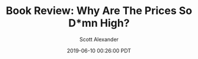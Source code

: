 ---
layout: podcast
title: "Book Review: Why Are The Prices So D*mn High?"
author: Scott Alexander
description: https://slatestarcodex.com/2019/06/10/book-review-the-prices-are-too-dmn-high/
date: 2019-06-10 00:26:00 PDT
length: 2680929
duration: 670
guid: book-review-the-prices-are-too-dmn-high
---
